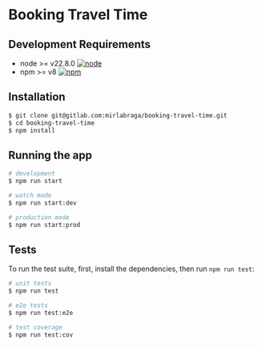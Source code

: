 # Booking Travel Time

## Development Requirements

- node >= v22.8.0 [![node](https://img.shields.io/badge/node-v12-blue.svg?cacheSeconds=2592000)](https://nodejs.org/en/download/)
- npm >= v8 [![npm](https://img.shields.io/badge/npm-v8.11-blue)](https://www.npmjs.com/get-npm)


## Installation

```bash
$ git clone git@gitlab.com:mirlabraga/booking-travel-time.git
$ cd booking-travel-time
$ npm install
```

## Running the app

```bash
# development
$ npm run start

# watch mode
$ npm run start:dev

# production mode
$ npm run start:prod
```

## Tests

  To run the test suite, first, install the dependencies, then run `npm run test`:

```bash
# unit tests
$ npm run test

# e2e tests
$ npm run test:e2e

# test coverage
$ npm run test:cov
```

